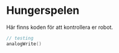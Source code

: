# Hungerspelen
 
Här finns koden för att kontrollera er robot.

```ino
// testing
analogWrite()
```
